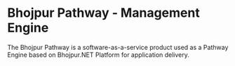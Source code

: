 # Bhojpur Pathway - Management Engine
The Bhojpur Pathway is a software-as-a-service product used as a Pathway Engine based on Bhojpur.NET Platform for application delivery.
